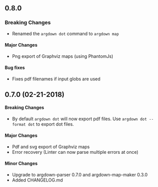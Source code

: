 ## 0.8.0

### Breaking Changes

 - Renamed the `argdown dot` command to `argdown map`

#### Major Changes

 - Png export of Graphviz maps (using PhantomJs)

#### Bug fixes

 - Fixes pdf filenames if input globs are used

## 0.7.0 (02-21-2018)

#### Breaking Changes

 - By default `argdown dot` will now export pdf files. Use `argdown dot --format dot` to export dot files.

#### Major Changes

 - Pdf and svg export of Graphviz maps
 - Error recovery (Linter can now parse multiple errors at once)

#### Minor Changes

- Upgrade to argdown-parser 0.7.0 and argdown-map-maker 0.3.0
- Added CHANGELOG.md